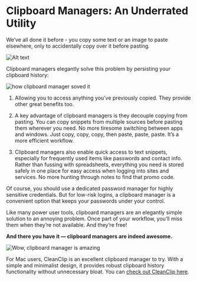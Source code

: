 # Clipboard Managers: An Underrated Utility

We’ve all done it before - you copy some text or an image to paste elsewhere, only to accidentally copy over it before pasting.

![Alt text](https://media.giphy.com/media/NpL4D3Oc2bJUMAXF9P/giphy.gif)

Clipboard managers elegantly solve this problem by persisting your clipboard history:

![how clipboard manager soved it](https://media.giphy.com/media/aiHezEAxtJjI5VZdLH/giphy.gif)

1. Allowing you to access anything you’ve previously copied. They provide other great benefits too.

2. A key advantage of clipboard managers is they decouple copying from pasting. You can copy snippets from multiple sources before pasting them wherever you need. No more tiresome switching between apps and windows. Just copy, copy, copy, then paste, paste, paste. It’s a more efficient workflow.

3. Clipboard managers also enable quick access to text snippets, especially for frequently used items like passwords and contact info. Rather than fussing with spreadsheets, everything you need is stored safely in one place for easy access when logging into sites and services. No more hunting through notes to find that promo code.

Of course, you should use a dedicated password manager for highly sensitive credentials. But for low-risk logins, a clipboard manager is a convenient option that keeps your passwords under your control.

Like many power user tools, clipboard managers are an elegantly simple solution to an annoying problem. Once part of your workflow, you’ll miss them when they’re not available. And they’re free! 

**And there you have it — clipboard managers are indeed awesome.**

![Wow, clipboard manager is amazing](https://media.giphy.com/media/rVVFWyTINqG7C/giphy.gif)

For Mac users, CleanClip is an excellent clipboard manager to try. With a simple and minimalist design, it provides robust clipboard history functionality without unnecessary bloat. You can [check out CleanClip here](https://cleanclip.cc/).